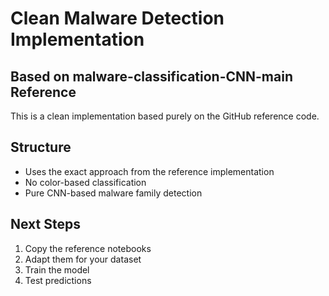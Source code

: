 # Clean Malware Detection Implementation
## Based on malware-classification-CNN-main Reference

This is a clean implementation based purely on the GitHub reference code.

## Structure
- Uses the exact approach from the reference implementation
- No color-based classification
- Pure CNN-based malware family detection

## Next Steps
1. Copy the reference notebooks
2. Adapt them for your dataset
3. Train the model
4. Test predictions